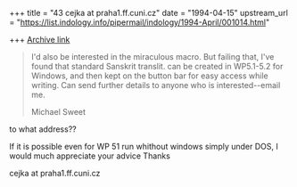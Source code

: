 +++
title = "43 cejka at praha1.ff.cuni.cz"
date = "1994-04-15"
upstream_url = "https://list.indology.info/pipermail/indology/1994-April/001014.html"

+++
[Archive link](https://list.indology.info/pipermail/indology/1994-April/001014.html)

> 
> I'd also be interested in the miraculous macro.  But failing that, I've
> found that standard Sanskrit translit. can be created in WP5.1-5.2 for
> Windows, and then kept on the button bar for easy access while writing.  Can
> send further details to anyone who is interested--email me.
> 
> Michael Sweet

to what address??


If it is possible even for WP 51 run whithout windows simply under DOS, I 
would much appreciate your advice
	Thanks

cejka at praha1.ff.cuni.cz





